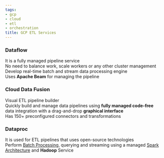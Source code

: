 ```yaml
---
tags:
- gcp
- cloud
- etl
- orchestration
title: GCP ETL Services
---
```


### Dataflow

It is a fully managed pipeline service  
No need to balance work, scale workers or any other cluster management  
Develop real-time batch and stream data processing engine  
Uses **Apache Beam** for managing the pipeline

### Cloud Data Fusion

Visual ETL pipeline builder  
Quickly build and manage data pipelines using **fully managed code-free** data integration with a drag-and-drop **graphical interface**  
Has 150+ preconfigured connectors and transformations

### Dataproc

It is used for ETL pipelines that uses open-source technologies  
Perform [Batch Processing](../../azure/azure-messaging-services/batch-processing.md), querying and streaming using a managed [Spark Architecture](../../../data-analytics/apache-spark/spark-architecture.md) and **Hadoop** Service